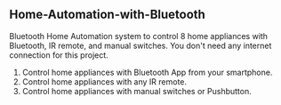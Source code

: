 ## Home-Automation-with-Bluetooth
Bluetooth Home Automation system to control 8 home appliances with Bluetooth, IR remote, and manual switches. You don't need any internet connection for this project.

1. Control home appliances with Bluetooth App from your smartphone.
2. Control home appliances with any IR remote.
3. Control home appliances with manual switches or Pushbutton.



